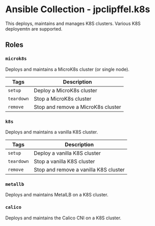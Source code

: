# Ansible Collection - jpclipffel.k8s

This deploys, maintains and manages K8S clusters.
Various K8S deployemtn are supported.

## Roles

### `microk8s`
Deploys and maintains a MicroK8s cluster (or single node).

| Tags       | Description                        |
|------------|------------------------------------|
| `setup`    | Deploy a MicroK8s cluster          |
| `teardown` | Stop a MicroK8s cluster            |
| `remove`   | Stop and remove a MicroK8s cluster |

### `k8s`
Deploys and maintains a vanilla K8S cluster.

| Tags       | Description                           |
|------------|---------------------------------------|
| `setup`    | Deploy a vanilla K8S cluster          |
| `teardown` | Stop a vanilla K8S cluster            |
| `remove`   | Stop and remove a vanilla K8S cluster |

### `metallb`
Deploys and maintains MetalLB on a K8S cluster.

### `calico`
Deploys and maintains the Calico CNI on a K8S cluster.